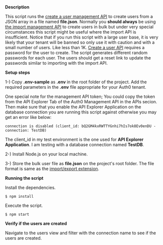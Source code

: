 **Description**

This script runs the [create a user management API](https://auth0.com/docs/api/management/v2#!/Users/post_users) to create users from a JSON array in a file named <b>file.json</b>. Normally you <b>should always</b> be using [the import management API](https://auth0.com/docs/api/management/v2#!/Jobs/post_users_imports) to create users in bulk but under very special circumstances this script might be useful where the import API is insufficient. Notice that if you run this script with a large user base, it is very likely that your tenant will be banned so only use it with caution and with a small number of users. Like less than 1K. [Create a user API](https://auth0.com/docs/api/management/v2#!/Users/post_users) requires a password for the user to create. The script generates different random passwords for each user. The users should get a reset link to update the passwords similar to importing with the import API.


**Setup steps**

1-) Copy <b>.env-sample</b> as <b>.env</b> in the root folder of the project. Add the required parameters in the <b>.env</b> file appropriate for your Auth0 tenant.

One special note for the management API token; You could copy the token from the API Explorer Tab of the Auth0 Management API in the APIs secion. Then make sure that you enable the API Explorer Application on the database connection you are running this script against otherwise you may get an error like below:

```
connection is disabled (client_id: bQ2GM4kxRWTTYGnhi7hIs7ok8Ev0enDU - connection: TestDB)
```

The client_id in my test environment is the one used for <b>API Explorer Application</b>. I am testing with a database connection named <b>TestDB</b>.


2-) Install Node.js on your local machine.

3-) Store the bulk user file as <b>file.json</b> on the project's root folder. The file format is same as the [import/export extension](https://auth0.com/docs/extensions/user-import-export).


**Running the script**

Install the dependencies. 
```
$ npm install
```
Execute the script.
```
$ npm start
```

**Verify if the users are created**

Navigate to the users view and filter with the connection name to see if the users are created.
